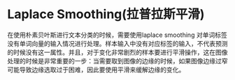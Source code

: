 # Laplace Smoothing(拉普拉斯平滑)
在使用朴素贝叶斯进行文本分类的时候，需要使用laplace smoothing 对单词标签没有单词向量的输入情况进行处理。样本输入中没有对应标签的输入，不代表预测的时候没有这一属性。并且，对于变化非常剧烈的样本要进行平滑操作，这在图像处理的时候是非常重要的一步：当需要取到图像的边缘的时候，如果图像边缘过窄可能导致边缘选取过于困难，因此要使用平滑来缓解边缘的变化。